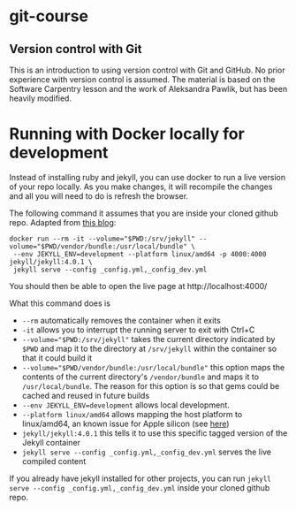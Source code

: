 # git-course

## Version control with Git

This is an introduction to using version control with Git and GitHub.
No prior experience with version control is assumed.
The material is based on the Software Carpentry lesson and the work of Aleksandra Pawlik, but has been heavily modified.

# Running with Docker locally for development

Instead of installing ruby and jekyll, you can use docker to run a live version of your repo locally.
As you make changes, it will recompile the changes and all you will need to do is refresh the browser.

The following command it assumes that you are inside your cloned github repo. Adapted from [this blog](https://dev.to/michael/compile-a-jekyll-project-without-installing-jekyll-or-ruby-by-using-docker-4184):

```
docker run --rm -it --volume="$PWD:/srv/jekyll" --volume="$PWD/vendor/bundle:/usr/local/bundle" \
 --env JEKYLL_ENV=development --platform linux/amd64 -p 4000:4000 jekyll/jekyll:4.0.1 \
 jekyll serve --config _config.yml,_config_dev.yml
```

You should then be able to open the live page at http://localhost:4000/

What this command does is

- `--rm` automatically removes the container when it exits
- `-it` allows you to interrupt the running server to exit with Ctrl+C
- `--volume="$PWD:/srv/jekyll"` takes the current directory indicated by `$PWD` and map it to the directory at `/srv/jekyll` within the container so that it could build it
- `--volume="$PWD/vendor/bundle:/usr/local/bundle"` this option maps the contents of the current directory's `/vendor/bundle` and maps it to `/usr/local/bundle`. The reason for this option is so that gems could be cached and reused in future builds
- `--env JEKYLL_ENV=development` allows local development.
- `--platform linux/amd64` allows mapping the host platform to linux/amd64, an known issue for Apple silicon (see [here](https://stackoverflow.com/questions/66662820/m1-docker-preview-and-keycloak-images-platform-linux-amd64-does-not-match-th))
- `jekyll/jekyll:4.0.1` this tells it to use this specific tagged version of the Jekyll container
- `jekyll serve --config _config.yml,_config_dev.yml` serves the live compiled content

If you already have jekyll installed for other projects, you can run
`jekyll serve --config _config.yml,_config_dev.yml` inside your cloned github repo.
